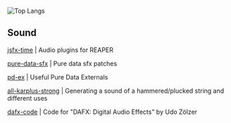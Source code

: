 
![Top Langs](https://github-readme-stats.vercel.app/api/top-langs/?username=grt-pretender&hide_progress=true)

<!--
### Hi there 👋
**grt-pretender/grt-pretender** is a ✨ _special_ ✨ repository because its `README.md` (this file) appears on your GitHub profile.
Here are some ideas to get you started:
- 🔭 I’m currently working on ...
- 🌱 I’m currently learning ...
- 👯 I’m looking to collaborate on ...
- 📫 How to reach me: ...
![CodePen](https://img.shields.io/badge/Codepen-000000?style=for-the-badge&logo=codepen&logoColor=white)
![Python](https://img.shields.io/badge/python-3670A0?style=for-the-badge&logo=python&logoColor=ffdd54
-->

## Sound

[jsfx-time](https://github.com/grt-pretender/jsfx-time/) | Audio plugins for REAPER

[pure-data-sfx](https://github.com/grt-pretender/pure-data-sfx/) | Pure data sfx patches

[pd-ex](https://github.com/grt-pretender/pd-ex/) | Useful Pure Data Externals

[all-karplus-strong](https://github.com/grt-pretender/all-karplus-strong/) | Generating a sound of a hammered/plucked string and different uses

[dafx-code](https://github.com/grt-pretender/dafx-code/) | Code for "DAFX: Digital Audio Effects" by Udo Zölzer

<!--
## Langs

[learn-thai](https://github.com/grt-pretender/learn-thai/) | CLI-tool for memorizing Thai alphabet

[multitran-parser](https://github.com/grt-pretender/multitran-parser/) | Tool for translators/editors - Multitran queries


## My studies

[dafx-code](https://github.com/grt-pretender/dafx-code/) | Code for "DAFX: Digital Audio Effects" by Udo Zölzer

[kana-me](https://github.com/grt-pretender/kana-me/) | CLI-tool for memorizing Japanese Hiragana/Katakana in Rust
[dafx-projects](https://github.com/grt-pretender/dafx-projects/) | My implementations of concepts from "DAFX: Digital Audio Effects" 
[farnell-designing-sound](https://github.com/grt-pretender/farnell-designing-sound/) | Exercises from Andy Farnell's "Designing sound"
[audio-prog](https://github.com/grt-pretender/audio-prog/) | Exercises from "The Audio Programming Book", Boulanger / Lazzarini

[reading-kernighan-ritchie](https://github.com/grt-pretender/reading-kernighan-ritchie/) | Solutions to exercises
[exercism-ex](https://github.com/grt-pretender/exercism-ex/) | Solutions to Rust, C++ tracks
[reading-sicp](https://github.com/grt-pretender/reading-sicp/) | Solutions to some exercises from "Structure and Interpretation of Computer Programs".
[messier-rust](https://github.com/grt-pretender/messier-rust/) | Exercises from Ric Messier's "Beginning Rust Programming"
[codewars-jam](https://github.com/grt-pretender/codewars-jam/) 
[leetcode-snippets](https://github.com/grt-pretender/leetcode-snippets/)
[advent-of-code](https://github.com/grt-pretender/advent-of-code/) 

## My projects

[jsfx-time](https://github.com/grt-pretender/jsfx-time/) | Audio plugins for REAPER
[vital-presets](https://github.com/grt-pretender/vital-presets/) | Presets for Vital synth
[anki-thai](https://github.com/grt-pretender/anki-thai/) | Scripts for making Anki cards for Thai  
[specky](https://github.com/grt-pretender/specky/) | Time & audio spectrum analyzer for sound design
[scrambling-jam](https://github.com/grt-pretender/scrambling-jam/) | Tool for translators/editors - Generating texts with mistakes
[randizer](https://github.com/grt-pretender/randizer/) | Web app for practicing improvisation
[turkish-numbers](https://github.com/grt-pretender/turkish-numbers/) | CLI-tool for memorizing Turkish numbers in Rust
[keyword-classifier](https://github.com/grt-pretender/keyword-classifier) | Glossary generator (patent documentation) 
[sport-scraper](https://github.com/grt-pretender/sport-scraper) | Jupyter Notebook for exploring sport TV channel playlist
[genuary-2021](https://github.com/grt-pretender/genuary-2021/) | Entries for generative art challenge
[yeni-fiil](https://github.com/grt-pretender/yeni-fiil/) | Guessing game for memorizing Turkish verb forms
 
[modelland](https://github.com/grt-pretender/modelland/) | A collection of ML models, different cases
[inside-robotics](https://github.com/grt-pretender/inside-robotics) | Different simulations & exercises for Russ Tedrake's MIT courses
[cs50-ai](https://github.com/grt-pretender/cs50-ai/) | Algos/projects for CS50's "Introduction to Artificial Intelligence with Python"
-->





